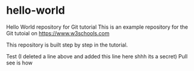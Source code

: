 # hello-world
Hello World repository for Git tutorial
This is an example repository for the Git tutoial on https://www.w3schools.com

This repository is built step by step in the tutorial.


Test (I deleted a line above and added this line here shhh its a secret)
Pull see is how
